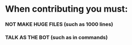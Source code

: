 # When contributing you must:
### NOT MAKE HUGE FILES (such as 1000 lines)
### TALK AS THE BOT (such as in commands)
